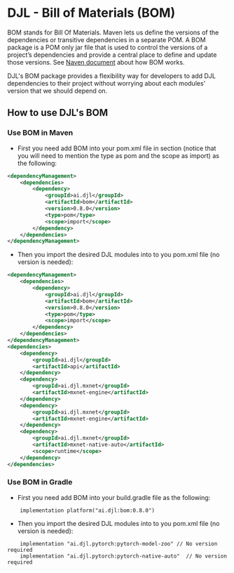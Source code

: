# DJL - Bill of Materials (BOM)

BOM stands for Bill Of Materials. Maven lets us define the versions of the dependencies or transitive
dependencies in a separate POM. A BOM package is a POM only jar file that is used to control the versions
of a project’s dependencies and provide a central place to define and update those versions. 
See [Naven document](https://maven.apache.org/guides/introduction/introduction-to-dependency-mechanism.html#dependency-management)
about how BOM works.

DJL's BOM package provides a flexibility way for developers to add DJL dependencies to their project
without worrying about each modules' version that we should depend on.

## How to use DJL's BOM

### Use BOM in Maven

- First you need add BOM into your pom.xml file in <dependencyManagement> section (notice that you
will need to mention the type as pom and the scope as import) as the following:

```xml
<dependencyManagement>
    <dependencies>
        <dependency>
            <groupId>ai.djl</groupId>
            <artifactId>bom</artifactId>
            <version>0.8.0</version>
            <type>pom</type>
            <scope>import</scope>
        </dependency>
    </dependencies>
</dependencyManagement>
```

- Then you import the desired DJL modules into to you pom.xml file (no version is needed): 

```xml
<dependencyManagement>
    <dependencies>
        <dependency>
            <groupId>ai.djl</groupId>
            <artifactId>bom</artifactId>
            <version>0.8.0</version>
            <type>pom</type>
            <scope>import</scope>
        </dependency>
    </dependencies>
</dependencyManagement>
<dependencies>
    <dependency>
        <groupId>ai.djl</groupId>
        <artifactId>api</artifactId>
    </dependency>
    <dependency>
        <groupId>ai.djl.mxnet</groupId>
        <artifactId>mxnet-engine</artifactId>
    </dependency>
    <dependency>
        <groupId>ai.djl.mxnet</groupId>
        <artifactId>mxnet-engine</artifactId>
    </dependency>
    <dependency>
        <groupId>ai.djl.mxnet</groupId>
        <artifactId>mxnet-native-auto</artifactId>
        <scope>runtime</scope>
    </dependency>
</dependencies>
```

### Use BOM in Gradle

- First you need add BOM into your build.gradle file as the following:

```
    implementation platform("ai.djl:bom:0.8.0")
```

- Then you import the desired DJL modules into to you pom.xml file (no version is needed):

```
    implementation "ai.djl.pytorch:pytorch-model-zoo" // No version required
    implementation "ai.djl.pytorch:pytorch-native-auto"  // No version required
```
